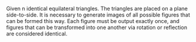 Given n identical equilateral triangles. The triangles are placed on a plane side-to-side. It is necessary to generate images of all possible figures that can be formed this way. Each figure must be output exactly once, and figures that can be transformed into one another via rotation or reflection are considered identical.
